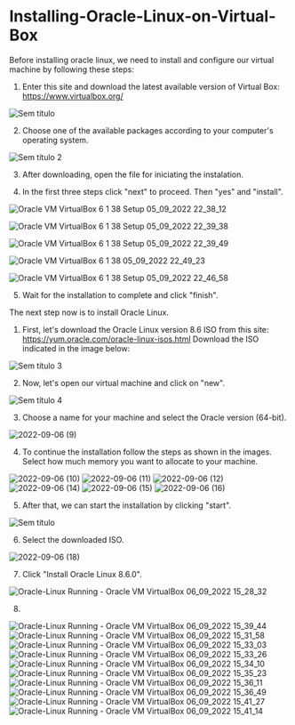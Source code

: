 # Installing-Oracle-Linux-on-Virtual-Box
Before installing oracle linux, we need to install and configure our virtual machine by following these steps:

1. Enter this site and download the latest available version of Virtual Box: https://www.virtualbox.org/

![Sem título](https://user-images.githubusercontent.com/112576171/188527740-8e3861ee-068c-4ac5-a2cc-ae4e499acf8e.png)

2. Choose one of the available packages according to your computer's operating system.

![Sem título 2](https://user-images.githubusercontent.com/112576171/188528281-ae863dc2-200c-44e3-880d-e2aa279e7b21.png)

3. After downloading, open the file for iniciating the instalation.

4. In the first three steps click "next" to proceed. Then "yes" and "install".

![Oracle VM VirtualBox 6 1 38 Setup 05_09_2022 22_38_12](https://user-images.githubusercontent.com/112576171/188529367-efd7a8dc-597b-4661-9c10-261013c7d8fa.png)

![Oracle VM VirtualBox 6 1 38 Setup 05_09_2022 22_39_38](https://user-images.githubusercontent.com/112576171/188529370-ccde7902-9f84-4614-9cd7-0d78ea02a33e.png)

![Oracle VM VirtualBox 6 1 38 Setup 05_09_2022 22_39_49](https://user-images.githubusercontent.com/112576171/188529366-b55a6e2d-6864-432e-82fe-e5ed371e6abd.png)

![Oracle VM VirtualBox 6 1 38  05_09_2022 22_49_23](https://user-images.githubusercontent.com/112576171/188530038-8dda870e-91c3-4411-b0de-b8c37e2679fc.png)

![Oracle VM VirtualBox 6 1 38 Setup 05_09_2022 22_46_58](https://user-images.githubusercontent.com/112576171/188529913-377926ae-20e1-4a02-a178-22a4c42e2bff.png)

5. Wait for the installation to complete and click "finish". 

The next step now is to install Oracle Linux.
1. First, let's download the Oracle Linux version 8.6 ISO from this site: https://yum.oracle.com/oracle-linux-isos.html
Download the ISO indicated in the image below:

![Sem título 3](https://user-images.githubusercontent.com/112576171/188758191-7d82a3a0-3ea7-49a6-b23f-d9e1a77da999.png)

2. Now, let's open our virtual machine and click on "new".

![Sem título 4](https://user-images.githubusercontent.com/112576171/188757723-d93d2441-3672-4f92-a233-2ccee9698c3e.png)

3. Choose a name for your machine and select the Oracle version (64-bit).

![2022-09-06 (9)](https://user-images.githubusercontent.com/112576171/188758384-034d7ba5-05b0-4b45-8baa-e8e863a3b573.png)

4. To continue the installation follow the steps as shown in the images. Select how much memory you want to allocate to your machine.

![2022-09-06 (10)](https://user-images.githubusercontent.com/112576171/188758538-ffdddfd5-8068-405c-8f67-b6cc1a96fab9.png)
![2022-09-06 (11)](https://user-images.githubusercontent.com/112576171/188758543-ffc77225-b19e-4d17-987e-80ca0f3e7ee2.png)
![2022-09-06 (12)](https://user-images.githubusercontent.com/112576171/188758546-69f80301-37f1-4ac3-88f5-4b05a3112d01.png)
![2022-09-06 (14)](https://user-images.githubusercontent.com/112576171/188758547-b79bc72c-3aff-4392-bcda-f64b306f9f73.png)
![2022-09-06 (15)](https://user-images.githubusercontent.com/112576171/188758551-2b480f32-4127-412f-8d01-69e7d33a66b2.png)
![2022-09-06 (16)](https://user-images.githubusercontent.com/112576171/188758552-a2a5f0c9-ebc4-487b-b2d9-9aa8f62eb4f9.png)

5. After that, we can start the installation by clicking "start".

![Sem título](https://user-images.githubusercontent.com/112576171/188759324-ff941051-66d8-4166-a9a0-0d7f2891a3af.png)

6. Select the downloaded ISO.

![2022-09-06 (18)](https://user-images.githubusercontent.com/112576171/188759492-0c2a2770-d7ae-45dd-b934-e8f6019ccd83.png)

7. Click "Install Oracle Linux 8.6.0".

![Oracle-Linux  Running  - Oracle VM VirtualBox 06_09_2022 15_28_32](https://user-images.githubusercontent.com/112576171/188759627-882bfb9c-c476-4be4-84ee-b5e79199f9e5.png)

8. 

![Oracle-Linux  Running  - Oracle VM VirtualBox 06_09_2022 15_39_44](https://user-images.githubusercontent.com/112576171/188759775-966ec43a-2d3e-4221-af1b-051e6a5ba2fb.png)
![Oracle-Linux  Running  - Oracle VM VirtualBox 06_09_2022 15_31_58](https://user-images.githubusercontent.com/112576171/188759777-395230fb-925c-448c-9557-84f3410716c7.png)
![Oracle-Linux  Running  - Oracle VM VirtualBox 06_09_2022 15_33_03](https://user-images.githubusercontent.com/112576171/188759779-9b67e410-09a9-4c52-9d88-14f8bb109709.png)
![Oracle-Linux  Running  - Oracle VM VirtualBox 06_09_2022 15_33_26](https://user-images.githubusercontent.com/112576171/188759780-0ed5b599-14c1-4511-9090-a04408f54b29.png)
![Oracle-Linux  Running  - Oracle VM VirtualBox 06_09_2022 15_34_10](https://user-images.githubusercontent.com/112576171/188759782-20a334cd-ee3e-4d28-9cc4-57162bd061c1.png)
![Oracle-Linux  Running  - Oracle VM VirtualBox 06_09_2022 15_35_23](https://user-images.githubusercontent.com/112576171/188759784-3b10fea5-6c88-4420-b350-fb423f6a74a4.png)
![Oracle-Linux  Running  - Oracle VM VirtualBox 06_09_2022 15_36_11](https://user-images.githubusercontent.com/112576171/188759786-16c627ad-1d63-4f3f-9330-34d69b0cbbb5.png)
![Oracle-Linux  Running  - Oracle VM VirtualBox 06_09_2022 15_36_49](https://user-images.githubusercontent.com/112576171/188759788-7edee4d8-51fc-4417-a8b7-3bb07a426d66.png)
![Oracle-Linux  Running  - Oracle VM VirtualBox 06_09_2022 15_41_27](https://user-images.githubusercontent.com/112576171/188759820-e2ba49b1-164b-4566-9f77-8ecd776667ff.png)
![Oracle-Linux  Running  - Oracle VM VirtualBox 06_09_2022 15_41_14](https://user-images.githubusercontent.com/112576171/188759824-e35f3eb4-6a11-46fd-b469-49ef1982bc15.png)
